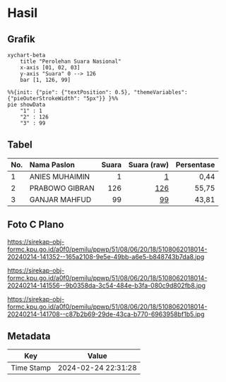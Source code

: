 # Hasil

## Grafik

```mermaid
xychart-beta
    title "Perolehan Suara Nasional"
    x-axis [01, 02, 03]
    y-axis "Suara" 0 --> 126
    bar [1, 126, 99]
```

```mermaid
%%{init: {"pie": {"textPosition": 0.5}, "themeVariables": {"pieOuterStrokeWidth": "5px"}} }%%
pie showData
    "1" : 1
    "2" : 126
    "3" : 99
```

## Tabel

| No. | Nama Paslon    | Suara | Suara (raw) | Persentase |
|:--- |:-------------- | -----:| -----------:| ----------:|
| 1   | ANIES MUHAIMIN | 1     | [1][p-1]    | 0,44       |
| 2   | PRABOWO GIBRAN | 126   | [126][p-2]  | 55,75      |
| 3   | GANJAR MAHFUD  | 99    | [99][p-3]   | 43,81      |


[p-1]: https://github.com/gigit-pemilu/pemilu-2024/blob/main/pilpres/hitung-suara/sub/51-bali/sub/08-buleleng/sub/06-buleleng/sub/2018-jinengdalem/sub/014-tps/sub/paslon-1.txt
[p-2]: https://github.com/gigit-pemilu/pemilu-2024/blob/main/pilpres/hitung-suara/sub/51-bali/sub/08-buleleng/sub/06-buleleng/sub/2018-jinengdalem/sub/014-tps/sub/paslon-2.txt
[p-3]: https://github.com/gigit-pemilu/pemilu-2024/blob/main/pilpres/hitung-suara/sub/51-bali/sub/08-buleleng/sub/06-buleleng/sub/2018-jinengdalem/sub/014-tps/sub/paslon-3.txt

## Foto C Plano

https://sirekap-obj-formc.kpu.go.id/a0f0/pemilu/ppwp/51/08/06/20/18/5108062018014-20240214-141352--165a2108-9e5e-49bb-a6e5-b848743b7da8.jpg

https://sirekap-obj-formc.kpu.go.id/a0f0/pemilu/ppwp/51/08/06/20/18/5108062018014-20240214-141556--9b0358da-3c54-484e-b3fa-080c9d802fb8.jpg

https://sirekap-obj-formc.kpu.go.id/a0f0/pemilu/ppwp/51/08/06/20/18/5108062018014-20240214-141708--c87b2b69-29de-43ca-b770-6963958bf1b5.jpg


## Metadata

| Key        | Value               |
| ---------- | ------------------- |
| Time Stamp | 2024-02-24 22:31:28 |




